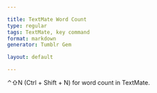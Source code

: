 ```yaml
---

title: TextMate Word Count
type: regular
tags: TextMate, key command
format: markdown
generator: Tumblr Gem

layout: default

---
```


⌃⇧N (Ctrl + Shift + N) for word count in TextMate.